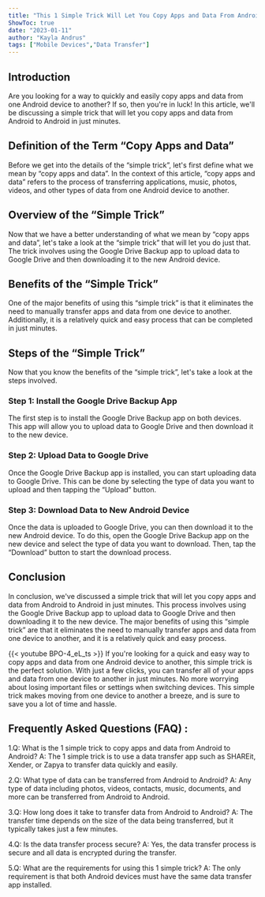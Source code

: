 ```yaml
---
title: "This 1 Simple Trick Will Let You Copy Apps and Data From Android to Android In Just Minutes!"
ShowToc: true 
date: "2023-01-11"
author: "Kayla Andrus" 
tags: ["Mobile Devices","Data Transfer"]
---
```

## Introduction
Are you looking for a way to quickly and easily copy apps and data from one Android device to another? If so, then you're in luck! In this article, we'll be discussing a simple trick that will let you copy apps and data from Android to Android in just minutes. 

## Definition of the Term “Copy Apps and Data”
Before we get into the details of the “simple trick”, let's first define what we mean by “copy apps and data”. In the context of this article, “copy apps and data” refers to the process of transferring applications, music, photos, videos, and other types of data from one Android device to another. 

## Overview of the “Simple Trick”
Now that we have a better understanding of what we mean by “copy apps and data”, let's take a look at the “simple trick” that will let you do just that. The trick involves using the Google Drive Backup app to upload data to Google Drive and then downloading it to the new Android device. 

## Benefits of the “Simple Trick”
One of the major benefits of using this “simple trick” is that it eliminates the need to manually transfer apps and data from one device to another. Additionally, it is a relatively quick and easy process that can be completed in just minutes. 

## Steps of the “Simple Trick”
Now that you know the benefits of the “simple trick”, let's take a look at the steps involved. 

### Step 1: Install the Google Drive Backup App 
The first step is to install the Google Drive Backup app on both devices. This app will allow you to upload data to Google Drive and then download it to the new device. 

### Step 2: Upload Data to Google Drive 
Once the Google Drive Backup app is installed, you can start uploading data to Google Drive. This can be done by selecting the type of data you want to upload and then tapping the “Upload” button. 

### Step 3: Download Data to New Android Device
Once the data is uploaded to Google Drive, you can then download it to the new Android device. To do this, open the Google Drive Backup app on the new device and select the type of data you want to download. Then, tap the “Download” button to start the download process. 

## Conclusion
In conclusion, we've discussed a simple trick that will let you copy apps and data from Android to Android in just minutes. This process involves using the Google Drive Backup app to upload data to Google Drive and then downloading it to the new device. The major benefits of using this “simple trick” are that it eliminates the need to manually transfer apps and data from one device to another, and it is a relatively quick and easy process.

{{< youtube BPO-4_eL_ts >}} 
If you're looking for a quick and easy way to copy apps and data from one Android device to another, this simple trick is the perfect solution. With just a few clicks, you can transfer all of your apps and data from one device to another in just minutes. No more worrying about losing important files or settings when switching devices. This simple trick makes moving from one device to another a breeze, and is sure to save you a lot of time and hassle.

## Frequently Asked Questions (FAQ) :
1.Q: What is the 1 simple trick to copy apps and data from Android to Android?
A: The 1 simple trick is to use a data transfer app such as SHAREit, Xender, or Zapya to transfer data quickly and easily.

2.Q: What type of data can be transferred from Android to Android?
A: Any type of data including photos, videos, contacts, music, documents, and more can be transferred from Android to Android.

3.Q: How long does it take to transfer data from Android to Android?
A: The transfer time depends on the size of the data being transferred, but it typically takes just a few minutes.

4.Q: Is the data transfer process secure?
A: Yes, the data transfer process is secure and all data is encrypted during the transfer.

5.Q: What are the requirements for using this 1 simple trick?
A: The only requirement is that both Android devices must have the same data transfer app installed.


